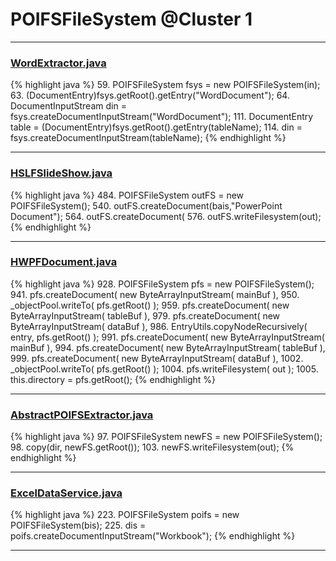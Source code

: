 # POIFSFileSystem @Cluster 1

***

### [WordExtractor.java](https://searchcode.com/codesearch/view/48925096/)
{% highlight java %}
59. POIFSFileSystem fsys = new POIFSFileSystem(in);
63.     (DocumentEntry)fsys.getRoot().getEntry("WordDocument");
64. DocumentInputStream din = fsys.createDocumentInputStream("WordDocument");
111. DocumentEntry table = (DocumentEntry)fsys.getRoot().getEntry(tableName);
114. din = fsys.createDocumentInputStream(tableName);
{% endhighlight %}

***

### [HSLFSlideShow.java](https://searchcode.com/codesearch/view/97394255/)
{% highlight java %}
484. POIFSFileSystem outFS = new POIFSFileSystem();
540. outFS.createDocument(bais,"PowerPoint Document");
564.     outFS.createDocument(
576. outFS.writeFilesystem(out);
{% endhighlight %}

***

### [HWPFDocument.java](https://searchcode.com/codesearch/view/97383956/)
{% highlight java %}
928. POIFSFileSystem pfs = new POIFSFileSystem();
941.             pfs.createDocument( new ByteArrayInputStream( mainBuf ),
950.             _objectPool.writeTo( pfs.getRoot() );
959.             pfs.createDocument( new ByteArrayInputStream( tableBuf ),
979.             pfs.createDocument( new ByteArrayInputStream( dataBuf ),
986.         EntryUtils.copyNodeRecursively( entry, pfs.getRoot() );
991.     pfs.createDocument( new ByteArrayInputStream( mainBuf ),
994.     pfs.createDocument( new ByteArrayInputStream( tableBuf ),
999.     pfs.createDocument( new ByteArrayInputStream( dataBuf ),
1002.     _objectPool.writeTo( pfs.getRoot() );
1004. pfs.writeFilesystem( out );
1005. this.directory = pfs.getRoot();
{% endhighlight %}

***

### [AbstractPOIFSExtractor.java](https://searchcode.com/codesearch/view/111785564/)
{% highlight java %}
97. POIFSFileSystem newFS = new POIFSFileSystem();
98. copy(dir, newFS.getRoot());
103.     newFS.writeFilesystem(out);
{% endhighlight %}

***

### [ExcelDataService.java](https://searchcode.com/codesearch/view/92669291/)
{% highlight java %}
223. POIFSFileSystem poifs = new POIFSFileSystem(bis);
225. dis = poifs.createDocumentInputStream("Workbook");
{% endhighlight %}

***

